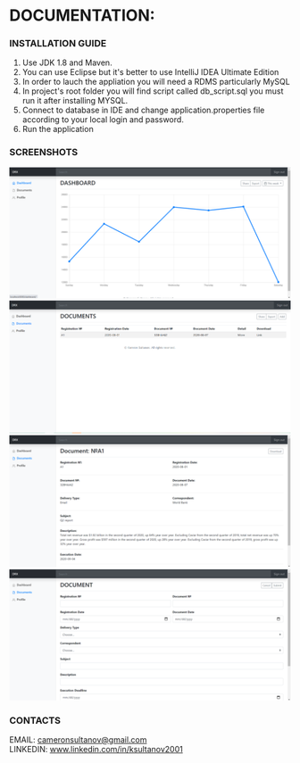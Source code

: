 # DOCUMENTATION:

### INSTALLATION GUIDE
1. Use JDK 1.8 and Maven.<br>
2. You can use Eclipse but it's better to use IntelliJ IDEA Ultimate Edition<br>
3. In order to lauch the appliation you will need a RDMS particularly MySQL<br>
4. In project's root folder you will find script called db_script.sql you must run it after installing MYSQL.<br>
5. Connect to database in IDE and change application.properties file according to your local login and password.<br>
6. Run the application
### SCREENSHOTS
![alt text](https://github.com/camerons2001/drx/blob/master/docs/screenshots/dashboard.png "dashboard")
![alt text](https://github.com/camerons2001/drx/blob/master/docs/screenshots/doc-list.png "doc-list")
![alt text](https://github.com/camerons2001/drx/blob/master/docs/screenshots/doc-info.png "doc-info")
![alt text](https://github.com/camerons2001/drx/blob/master/docs/screenshots/doc-form.png "doc-from")

### CONTACTS
EMAIL: cameronsultanov@gmail.com<br>
LINKEDIN: www.linkedin.com/in/ksultanov2001
